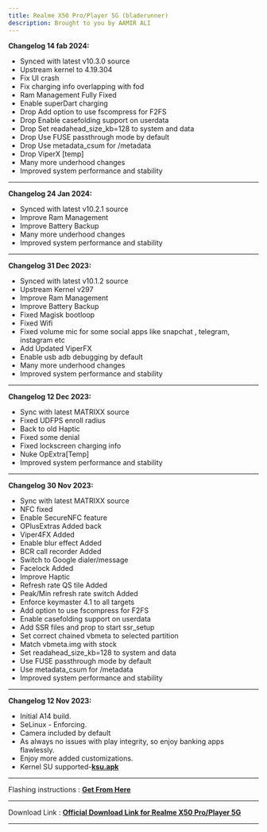 ```yaml
---
title: Realme X50 Pro/Player 5G (bladerunner)
description: Brought to you by AAMIR ALI
---
```

<b>Changelog 14 fab 2024:</b>
- Synced with latest v10.3.0 source
- Upstream kernel to 4.19.304
- Fix UI crash
- Fix charging info overlapping with fod
- Ram Management Fully Fixed
- Enable superDart charging
- Drop Add option to use fscompress for F2FS
- Drop Enable casefolding support on userdata
- Drop Set readahead_size_kb=128 to system and data
- Drop Use FUSE passthrough mode by default
- Drop Use metadata_csum for /metadata
- Drop ViperX [temp]
- Many more underhood changes
- Improved system performance and stability

---

<b>Changelog 24 Jan 2024:</b>
- Synced with latest v10.2.1 source
- Improve Ram Management
- Improve Battery Backup
- Many more underhood changes
- Improved system performance and stability

---

<b>Changelog 31 Dec 2023:</b>
- Synced with latest v10.1.2 source
- Upstream Kernel v297
- Improve Ram Management
- Improve Battery Backup
- Fixed Magisk bootloop
- Fixed Wifi
- Fixed volume mic for some social apps like snapchat , telegram, instagram etc
- Add Updated ViperFX
- Enable usb adb debugging by default
- Many more underhood changes
- Improved system performance and stability

---

<b>Changelog 12 Dec 2023:</b>
- Sync with latest MATRIXX source
- Fixed UDFPS enroll radius
- Back to old Haptic
- Fixed some denial
- Fixed lockscreen charging info
- Nuke OpExtra[Temp]
- Improved system performance and stability


---


<b>Changelog 30 Nov 2023:</b>

- Sync with latest MATRIXX source
- NFC fixed
- Enable SecureNFC feature
- OPlusExtras Added back
- Viper4FX Added
- Enable blur effect Added
- BCR call recorder Added
- Switch to Google dialer/message
- Facelock Added
- Improve Haptic
- Refresh rate QS tile Added 
- Peak/Min refresh rate switch Added
- Enforce keymaster 4.1 to all targets
- Add option to use fscompress for F2FS
- Enable casefolding support on userdata
- Add SSR files and prop to start ssr_setup
- Set correct chained vbmeta to selected partition
- Match vbmeta.img with stock
- Set readahead_size_kb=128 to system and data
- Use FUSE passthrough mode by default
- Use metadata_csum for /metadata
- Improved system performance and stability


---

<b>Changelog 12 Nov 2023:</b>

- Initial A14 build.
- SeLinux - Enforcing.
- Camera included by default 
- As always no issues with play integrity, so enjoy banking apps flawlessly.
- Enjoy more added
customizations.
- Kernel SU supported-[**ksu.apk**](https://t.me/Alischatroom/1225)

----

Flashing instructions : [**Get From Here**](bladerunner_inst.md)

----

Download Link : [**Official Download Link for Realme X50 Pro/Player 5G**](https://sourceforge.net/projects/projectmatrixx/files/Android-14/bladerunner/)

----
